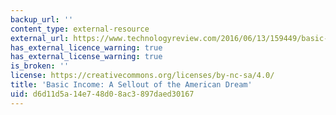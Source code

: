 ```yaml
---
backup_url: ''
content_type: external-resource
external_url: https://www.technologyreview.com/2016/06/13/159449/basic-income-a-sellout-of-the-american-dream/
has_external_licence_warning: true
has_external_license_warning: true
is_broken: ''
license: https://creativecommons.org/licenses/by-nc-sa/4.0/
title: 'Basic Income: A Sellout of the American Dream'
uid: d6d11d5a-14e7-48d0-8ac3-897daed30167
---
```

